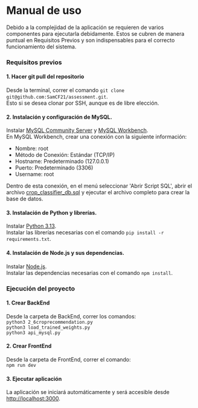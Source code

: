 # Manual de uso
Debido a la complejidad de la aplicación se requieren de varios componentes para ejecutarla debidamente. Estos se cubren de manera puntual en Requisitos Previos y son indispensables para el correcto funcionamiento del sistema.

### Requisitos previos
#### 1. Hacer git pull del repositorio
Desde la terminal, correr el comando `git clone git@github.com:SamCF21/assessment.git`.  
Esto si se desea clonar por SSH, aunque es de libre elección.

#### 2. Instalación y configuración de MySQL.
Instalar [MySQL Community Server](https://dev.mysql.com/downloads/mysql/) y [MySQL Workbench](https://dev.mysql.com/downloads/workbench/).  
En MySQL Workbench, crear una conexión con la siguiente información:  
- Nombre: root
- Método de Conexión: Estándar (TCP/IP)
- Hostname: Predeterminado (127.0.0.1)
- Puerto: Predeterminado (3306)
- Username: root

Dentro de esta conexión, en el menú seleccionar 'Abrir Script SQL', abrir el archivo [crop_classifier_db.sql](../Backend/crop_classifier_db.sql) y ejecutar el archivo completo para crear la base de datos.

#### 3. Instalación de Python y librerías.
Instalar [Python 3.13](https://www.python.org/downloads/).  
Instalar las librerías necesarias con el comando `pip install -r requirements.txt`.

#### 4. Instalación de Node.js  y sus dependencias.
Instalar [Node.js](https://nodejs.org/en/download).  
Instalar las dependencias necesarias con el comando `npm install`.

### Ejecución del proyecto
#### 1. Crear BackEnd
Desde la carpeta de BackEnd, correr los comandos:  
`python3 2_6croprecommendation.py`  
`python3 load_trained_weights.py`  
`python3 api_mysql.py`  

#### 2. Crear FrontEnd
Desde la carpeta de FrontEnd, correr el comando:  
`npm run dev` 

#### 3. Ejecutar aplicación
La aplicación se iniciará automáticamente y será accesible desde [http://localhost:3000](http://localhost:3000).